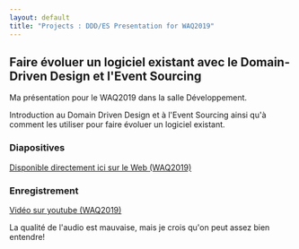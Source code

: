 ```yaml
---
layout: default
title: "Projects : DDD/ES Presentation for WAQ2019"
---
```


## Faire évoluer un logiciel existant avec le **Domain-Driven Design** et l'**Event Sourcing**

Ma présentation pour le WAQ2019 dans la salle Développement.

Introduction au Domain Driven Design et à l'Event Sourcing ainsi qu'à comment les utiliser pour faire évoluer
un logiciel existant.

### Diapositives

[Disponible directement ici sur le Web (WAQ2019)](slides/)

### Enregistrement

[Vidéo sur youtube (WAQ2019)](https://youtu.be/P-NgrlVARvI)

La qualité de l'audio est mauvaise, mais je crois qu'on peut assez bien entendre!
